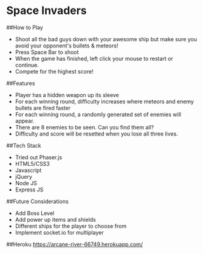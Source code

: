 # Space Invaders

##How to Play
* Shoot all the bad guys down with your awesome ship but make sure you avoid your opponent's bullets & meteors!
* Press Space Bar to shoot
* When the game has finished, left click your mouse to restart or continue.
* Compete for the highest score!

##Features
* Player has a hidden weapon up its sleeve
* For each winning round, difficulty increases where meteors and enemy bullets are fired faster
* For each winning round, a randomly generated set of enemies will appear.
* There are 8 enemies to be seen. Can you find them all?
* Difficulty and score will be resetted when you lose all three lives.

##Tech Stack
* Tried out Phaser.js
* HTML5/CSS3
* Javascript
* jQuery
* Node JS
* Express JS

##Future Considerations
* Add Boss Level
* Add power up items and shields
* Different ships for the player to choose from
* Implement socket.io for multiplayer

##Heroku
https://arcane-river-66749.herokuapp.com/
